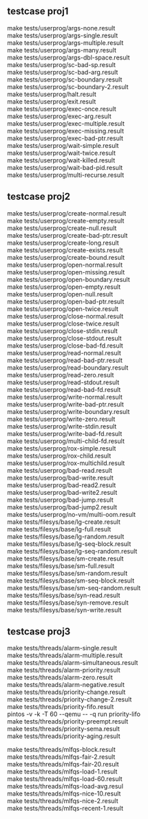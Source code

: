 ## testcase proj1
make tests/userprog/args-none.result  
make tests/userprog/args-single.result  
make tests/userprog/args-multiple.result  
make tests/userprog/args-many.result  
make tests/userprog/args-dbl-space.result  
make tests/userprog/sc-bad-sp.result  
make tests/userprog/sc-bad-arg.result  
make tests/userprog/sc-boundary.result  
make tests/userprog/sc-boundary-2.result  
make tests/userprog/halt.result  
make tests/userprog/exit.result  
make tests/userprog/exec-once.result  
make tests/userprog/exec-arg.result  
make tests/userprog/exec-multiple.result  
make tests/userprog/exec-missing.result  
make tests/userprog/exec-bad-ptr.result  
make tests/userprog/wait-simple.result  
make tests/userprog/wait-twice.result  
make tests/userprog/wait-killed.result  
make tests/userprog/wait-bad-pid.result  
make tests/userprog/multi-recurse.result  

## testcase proj2
make tests/userprog/create-normal.result  
make tests/userprog/create-empty.result  
make tests/userprog/create-null.result  
make tests/userprog/create-bad-ptr.result  
make tests/userprog/create-long.result  
make tests/userprog/create-exists.result  
make tests/userprog/create-bound.result  
make tests/userprog/open-normal.result  
make tests/userprog/open-missing.result  
make tests/userprog/open-boundary.result  
make tests/userprog/open-empty.result  
make tests/userprog/open-null.result  
make tests/userprog/open-bad-ptr.result  
make tests/userprog/open-twice.result  
make tests/userprog/close-normal.result  
make tests/userprog/close-twice.result  
make tests/userprog/close-stdin.result  
make tests/userprog/close-stdout.result  
make tests/userprog/close-bad-fd.result  
make tests/userprog/read-normal.result  
make tests/userprog/read-bad-ptr.result  
make tests/userprog/read-boundary.result  
make tests/userprog/read-zero.result  
make tests/userprog/read-stdout.result  
make tests/userprog/read-bad-fd.result  
make tests/userprog/write-normal.result  
make tests/userprog/write-bad-ptr.result  
make tests/userprog/write-boundary.result  
make tests/userprog/write-zero.result  
make tests/userprog/write-stdin.result  
make tests/userprog/write-bad-fd.result  
make tests/userprog/multi-child-fd.result  
make tests/userprog/rox-simple.result  
make tests/userprog/rox-child.result  
make tests/userprog/rox-multichild.result  
make tests/userprog/bad-read.result  
make tests/userprog/bad-write.result  
make tests/userprog/bad-read2.result  
make tests/userprog/bad-write2.result  
make tests/userprog/bad-jump.result  
make tests/userprog/bad-jump2.result  
make tests/userprog/no-vm/multi-oom.result  
make tests/filesys/base/lg-create.result  
make tests/filesys/base/lg-full.result  
make tests/filesys/base/lg-random.result  
make tests/filesys/base/lg-seq-block.result  
make tests/filesys/base/lg-seq-random.result  
make tests/filesys/base/sm-create.result  
make tests/filesys/base/sm-full.result  
make tests/filesys/base/sm-random.result  
make tests/filesys/base/sm-seq-block.result  
make tests/filesys/base/sm-seq-random.result  
make tests/filesys/base/syn-read.result  
make tests/filesys/base/syn-remove.result  
make tests/filesys/base/syn-write.result  

## testcase proj3
make tests/threads/alarm-single.result  
make tests/threads/alarm-multiple.result  
make tests/threads/alarm-simultaneous.result  
make tests/threads/alarm-priority.result  
make tests/threads/alarm-zero.result  
make tests/threads/alarm-negative.result  
make tests/threads/priority-change.result  
make tests/threads/priority-change-2.result  
make tests/threads/priority-fifo.result  
pintos -v -k -T 60 --qemu -- -q run priority-lifo  
make tests/threads/priority-preempt.result  
make tests/threads/priority-sema.result  
make tests/threads/priority-aging.result  

make tests/threads/mlfqs-block.result  
make tests/threads/mlfqs-fair-2.result  
make tests/threads/mlfqs-fair-20.result  
make tests/threads/mlfqs-load-1.result  
make tests/threads/mlfqs-load-60.result  
make tests/threads/mlfqs-load-avg.resul  
make tests/threads/mlfqs-nice-10.result  
make tests/threads/mlfqs-nice-2.result  
make tests/threads/mlfqs-recent-1.result  
